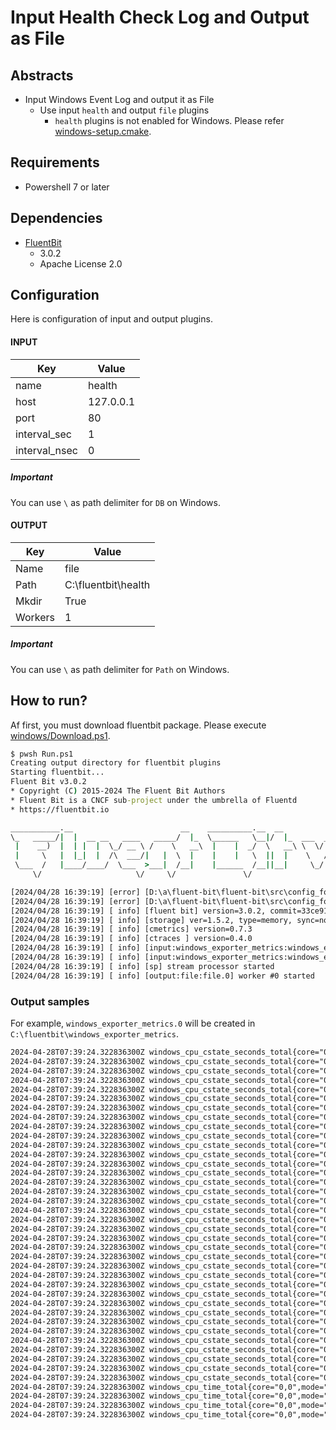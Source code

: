 # Input Health Check Log and Output as File

## Abstracts

* Input Windows Event Log and output it as File
  * Use input `health` and output `file` plugins
    * `health` plugins is not enabled for Windows. Please refer [windows-setup.cmake](https://github.com/fluent/fluent-bit/blob/v3.0.2/cmake/windows-setup.cmake#L36).

## Requirements

* Powershell 7 or later

## Dependencies

* [FluentBit](https://fluentbit.io/)
  * 3.0.2
  * Apache License 2.0

## Configuration

Here is configuration of input and output plugins.

#### INPUT

|Key|Value|
|---|---|
|name|health|
|host|127.0.0.1|
|port|80|
|interval_sec|1|
|interval_nsec|0|

##### Important

You can use `\` as path delimiter for `DB` on Windows.

#### OUTPUT

|Key|Value|
|---|---|
|Name|file|
|Path|C:\fluentbit\health|
|Mkdir|True|
|Workers|1|

##### Important

You can use `\` as path delimiter for `Path` on Windows.

## How to run?

Af first, you must download fluentbit package.
Please execute [windows/Download.ps1](../00_GetStarted/windows/Download.ps1).

````bat
$ pwsh Run.ps1
Creating output directory for fluentbit plugins
Starting fluentbit...
Fluent Bit v3.0.2
* Copyright (C) 2015-2024 The Fluent Bit Authors
* Fluent Bit is a CNCF sub-project under the umbrella of Fluentd
* https://fluentbit.io

___________.__                        __    __________.__  __          ________
\_   _____/|  |  __ __   ____   _____/  |_  \______   \__|/  |_  ___  _\_____  \
 |    __)  |  | |  |  \_/ __ \ /    \   __\  |    |  _/  \   __\ \  \/ / _(__  <
 |     \   |  |_|  |  /\  ___/|   |  \  |    |    |   \  ||  |    \   / /       \
 \___  /   |____/____/  \___  >___|  /__|    |______  /__||__|     \_/ /______  /
     \/                     \/     \/               \/                        \/

[2024/04/28 16:39:19] [error] [D:\a\fluent-bit\fluent-bit\src\config_format\flb_cf_fluentbit.c:458 errno=2] No such file or directory
[2024/04/28 16:39:19] [error] [D:\a\fluent-bit\fluent-bit\src\config_format\flb_cf_fluentbit.c:458 errno=2] No such file or directory
[2024/04/28 16:39:19] [ info] [fluent bit] version=3.0.2, commit=33ce918351, pid=24032
[2024/04/28 16:39:19] [ info] [storage] ver=1.5.2, type=memory, sync=normal, checksum=off, max_chunks_up=128
[2024/04/28 16:39:19] [ info] [cmetrics] version=0.7.3
[2024/04/28 16:39:19] [ info] [ctraces ] version=0.4.0
[2024/04/28 16:39:19] [ info] [input:windows_exporter_metrics:windows_exporter_metrics.0] initializing
[2024/04/28 16:39:19] [ info] [input:windows_exporter_metrics:windows_exporter_metrics.0] storage_strategy='memory' (memory only)
[2024/04/28 16:39:19] [ info] [sp] stream processor started
[2024/04/28 16:39:19] [ info] [output:file:file.0] worker #0 started
````

### Output samples

For example, `windows_exporter_metrics.0` will be created in `C:\fluentbit\windows_exporter_metrics`.

````txt
2024-04-28T07:39:24.322836300Z windows_cpu_cstate_seconds_total{core="0,0",state="c1"} = 397.72298169999999
2024-04-28T07:39:24.322836300Z windows_cpu_cstate_seconds_total{core="0,0",state="c2"} = 53091.023496100002
2024-04-28T07:39:24.322836300Z windows_cpu_cstate_seconds_total{core="0,0",state="c3"} = 0
2024-04-28T07:39:24.322836300Z windows_cpu_cstate_seconds_total{core="0,1",state="c1"} = 197.1708639
2024-04-28T07:39:24.322836300Z windows_cpu_cstate_seconds_total{core="0,1",state="c2"} = 54750.680195399997
2024-04-28T07:39:24.322836300Z windows_cpu_cstate_seconds_total{core="0,1",state="c3"} = 0
2024-04-28T07:39:24.322836300Z windows_cpu_cstate_seconds_total{core="0,2",state="c1"} = 1568.5331524000001
2024-04-28T07:39:24.322836300Z windows_cpu_cstate_seconds_total{core="0,2",state="c2"} = 49750.142568299998
2024-04-28T07:39:24.322836300Z windows_cpu_cstate_seconds_total{core="0,2",state="c3"} = 0
2024-04-28T07:39:24.322836300Z windows_cpu_cstate_seconds_total{core="0,3",state="c1"} = 265.43935199999999
2024-04-28T07:39:24.322836300Z windows_cpu_cstate_seconds_total{core="0,3",state="c2"} = 54390.592284500002
2024-04-28T07:39:24.322836300Z windows_cpu_cstate_seconds_total{core="0,3",state="c3"} = 0
2024-04-28T07:39:24.322836300Z windows_cpu_cstate_seconds_total{core="0,4",state="c1"} = 644.43338110000002
2024-04-28T07:39:24.322836300Z windows_cpu_cstate_seconds_total{core="0,4",state="c2"} = 52696.985993000002
2024-04-28T07:39:24.322836300Z windows_cpu_cstate_seconds_total{core="0,4",state="c3"} = 0
2024-04-28T07:39:24.322836300Z windows_cpu_cstate_seconds_total{core="0,5",state="c1"} = 315.53428580000002
2024-04-28T07:39:24.322836300Z windows_cpu_cstate_seconds_total{core="0,5",state="c2"} = 54294.0685122
2024-04-28T07:39:24.322836300Z windows_cpu_cstate_seconds_total{core="0,5",state="c3"} = 0
2024-04-28T07:39:24.322836300Z windows_cpu_cstate_seconds_total{core="0,6",state="c1"} = 548.29093720000003
2024-04-28T07:39:24.322836300Z windows_cpu_cstate_seconds_total{core="0,6",state="c2"} = 53046.921896699998
2024-04-28T07:39:24.322836300Z windows_cpu_cstate_seconds_total{core="0,6",state="c3"} = 0
2024-04-28T07:39:24.322836300Z windows_cpu_cstate_seconds_total{core="0,7",state="c1"} = 359.9918389
2024-04-28T07:39:24.322836300Z windows_cpu_cstate_seconds_total{core="0,7",state="c2"} = 54251.192052400002
2024-04-28T07:39:24.322836300Z windows_cpu_cstate_seconds_total{core="0,7",state="c3"} = 0
2024-04-28T07:39:24.322836300Z windows_cpu_cstate_seconds_total{core="0,8",state="c1"} = 404.54995789999998
2024-04-28T07:39:24.322836300Z windows_cpu_cstate_seconds_total{core="0,8",state="c2"} = 53383.478928800003
2024-04-28T07:39:24.322836300Z windows_cpu_cstate_seconds_total{core="0,8",state="c3"} = 0
2024-04-28T07:39:24.322836300Z windows_cpu_cstate_seconds_total{core="0,9",state="c1"} = 320.21822539999999
2024-04-28T07:39:24.322836300Z windows_cpu_cstate_seconds_total{core="0,9",state="c2"} = 54363.311065200003
2024-04-28T07:39:24.322836300Z windows_cpu_cstate_seconds_total{core="0,9",state="c3"} = 0
2024-04-28T07:39:24.322836300Z windows_cpu_cstate_seconds_total{core="0,10",state="c1"} = 522.44706110000004
2024-04-28T07:39:24.322836300Z windows_cpu_cstate_seconds_total{core="0,10",state="c2"} = 52894.482066500001
2024-04-28T07:39:24.322836300Z windows_cpu_cstate_seconds_total{core="0,10",state="c3"} = 0
2024-04-28T07:39:24.322836300Z windows_cpu_cstate_seconds_total{core="0,11",state="c1"} = 330.43421189999998
2024-04-28T07:39:24.322836300Z windows_cpu_cstate_seconds_total{core="0,11",state="c2"} = 54424.403525399997
2024-04-28T07:39:24.322836300Z windows_cpu_cstate_seconds_total{core="0,11",state="c3"} = 0
2024-04-28T07:39:24.322836300Z windows_cpu_time_total{core="0,0",mode="idle"} = 54457.4375
2024-04-28T07:39:24.322836300Z windows_cpu_time_total{core="0,0",mode="interrupt"} = 505.125
2024-04-28T07:39:24.322836300Z windows_cpu_time_total{core="0,0",mode="dpc"} = 270.8125
2024-04-28T07:39:24.322836300Z windows_cpu_time_total{core="0,0",mode="privileged"} = 1694.546875
````
